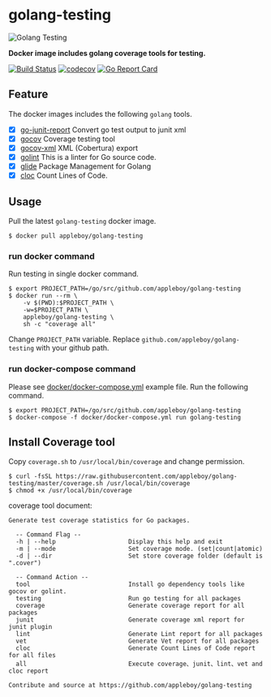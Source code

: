 # golang-testing

![Golang Testing](https://farm2.staticflickr.com/1622/24407557644_36087ca6de.jpg)

**Docker image includes golang coverage tools for testing.**

[![Build Status](https://travis-ci.org/appleboy/golang-testing.svg?branch=master)](https://travis-ci.org/appleboy/golang-testing) [![codecov](https://codecov.io/gh/appleboy/golang-testing/branch/master/graph/badge.svg)](https://codecov.io/gh/appleboy/golang-testing) [![Go Report Card](https://goreportcard.com/badge/github.com/appleboy/golang-testing)](https://goreportcard.com/report/github.com/appleboy/golang-testing)

## Feature

The docker images includes the following `golang` tools.

* [x] [go-junit-report](https://github.com/jstemmer/go-junit-report) Convert go test output to junit xml
* [x] [gocov](https://github.com/axw/gocov/gocov) Coverage testing tool
* [x] [gocov-xml](https://github.com/AlekSi/gocov-xml) XML (Cobertura) export
* [x] [golint](https://github.com/golang/lint/golint) This is a linter for Go source code.
* [x] [glide](https://github.com/Masterminds/glide) Package Management for Golang
* [x] [cloc](https://github.com/AlDanial/cloc) Count Lines of Code.

## Usage

Pull the latest `golang-testing` docker image.

```
$ docker pull appleboy/golang-testing
```

### run docker command

Run testing in single docker command.

```
$ export PROJECT_PATH=/go/src/github.com/appleboy/golang-testing
$ docker run --rm \
    -v $(PWD):$PROJECT_PATH \
    -w=$PROJECT_PATH \
    appleboy/golang-testing \
    sh -c "coverage all"
```

Change `PROJECT_PATH` variable. Replace `github.com/appleboy/golang-testing` with your github path.

### run docker-compose command

Please see [docker/docker-compose.yml](./docker/docker-compose.yml) example file. Run the following command.

```
$ export PROJECT_PATH=/go/src/github.com/appleboy/golang-testing
$ docker-compose -f docker/docker-compose.yml run golang-testing
```

## Install Coverage tool

Copy `coverage.sh` to `/usr/local/bin/coverage` and change permission.

```
$ curl -fsSL https://raw.githubusercontent.com/appleboy/golang-testing/master/coverage.sh /usr/local/bin/coverage
$ chmod +x /usr/local/bin/coverage
```

coverage tool document:

```
Generate test coverage statistics for Go packages.

  -- Command Flag --
  -h | --help                    Display this help and exit
  -m | --mode                    Set coverage mode. (set|count|atomic)
  -d | --dir                     Set store coverage folder (default is ".cover")

  -- Command Action --
  tool                           Install go dependency tools like gocov or golint.
  testing                        Run go testing for all packages
  coverage                       Generate coverage report for all packages
  junit                          Generate coverage xml report for junit plugin
  lint                           Generate Lint report for all packages
  vet                            Generate Vet report for all packages
  cloc                           Generate Count Lines of Code report for all files
  all                            Execute coverage、junit、lint、vet and cloc report

Contribute and source at https://github.com/appleboy/golang-testing
```
